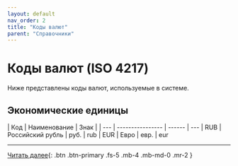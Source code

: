 ```yaml
---
layout: default
nav_order: 2
title: "Коды валют"
parent: "Справочники"
---
```


# Коды валют (ISO 4217)

Ниже представлены коды валют, используемые в системе.

## Экономические единицы

| Код | Наименование     | Знак   | 
| --- | ---------------- | ------ | ---
| RUB | Российский рубль | руб.   | rub
| EUR | Евро             | евр.   | eur

---

[Читать далее](/docs/dictionary/error){: .btn .btn-primary .fs-5 .mb-4 .mb-md-0 .mr-2 }
